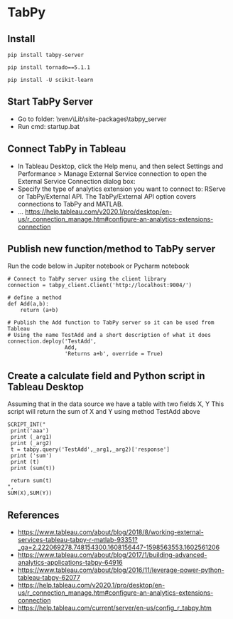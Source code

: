 # TabPy

## Install
```
pip install tabpy-server

pip install tornado==5.1.1

pip install -U scikit-learn

```

## Start TabPy Server
- Go to folder: \venv\Lib\site-packages\tabpy_server
- Run cmd: startup.bat

## Connect TabPy in Tableau
 - In Tableau Desktop, click the Help menu, and then select Settings and Performance > Manage External Service connection to open the External Service Connection dialog box:
 - Specify the type of analytics extension you want to connect to: RServe or TabPy/External API. The TabPy/External API option covers connections to TabPy and MATLAB.
 - ...
https://help.tableau.com/v2020.1/pro/desktop/en-us/r_connection_manage.htm#configure-an-analytics-extensions-connection

## Publish new function/method to TabPy server

Run the code below in Jupiter notebook or Pycharm notebook

```
# Connect to TabPy server using the client library
connection = tabpy_client.Client('http://localhost:9004/')

# define a method 
def Add(a,b):
    return (a+b)

# Publish the Add function to TabPy server so it can be used from Tableau
# Using the name TestAdd and a short description of what it does
connection.deploy('TestAdd',
                  Add,
                  'Returns a+b', override = True)

```
## Create a calculate field and Python script in Tableau Desktop

Assuming that in the data source we have a table with two fields X, Y 
This script will return the sum of X and Y using method TestAdd above
```
SCRIPT_INT("
 print('aaa')
 print (_arg1) 
 print (_arg2)
 t = tabpy.query('TestAdd',_arg1,_arg2)['response']
 print ('sum') 
 print (t)
 print (sum(t))

 return sum(t)
",
SUM(X),SUM(Y))

```
## References
- https://www.tableau.com/about/blog/2018/8/working-external-services-tableau-tabpy-r-matlab-93351?_ga=2.222069278.748154300.1608156447-1598563553.1602561206
- https://www.tableau.com/about/blog/2017/1/building-advanced-analytics-applications-tabpy-64916
- https://www.tableau.com/about/blog/2016/11/leverage-power-python-tableau-tabpy-62077
- https://help.tableau.com/v2020.1/pro/desktop/en-us/r_connection_manage.htm#configure-an-analytics-extensions-connection
- https://help.tableau.com/current/server/en-us/config_r_tabpy.htm

